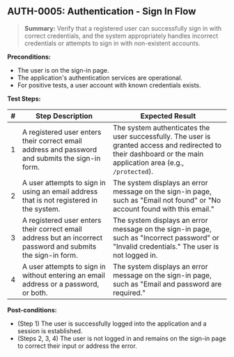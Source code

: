 ## **AUTH-0005:** Authentication - Sign In Flow

> **Summary:** Verify that a registered user can successfully sign in with correct credentials, and the system appropriately handles incorrect credentials or attempts to sign in with non-existent accounts. <br>

**Preconditions:**

- The user is on the sign-in page.
- The application's authentication services are operational.
- For positive tests, a user account with known credentials exists.

**Test Steps:**

| \# | Step Description                                                                                                | Expected Result                                                                                                                                           |
|----|-----------------------------------------------------------------------------------------------------------------|-----------------------------------------------------------------------------------------------------------------------------------------------------------|
| 1  | A registered user enters their correct email address and password and submits the sign-in form.                    | The system authenticates the user successfully. The user is granted access and redirected to their dashboard or the main application area (e.g., `/protected`). |
| 2  | A user attempts to sign in using an email address that is not registered in the system.                            | The system displays an error message on the sign-in page, such as "Email not found" or "No account found with this email."                                    |
| 3  | A registered user enters their correct email address but an incorrect password and submits the sign-in form.         | The system displays an error message on the sign-in page, such as "Incorrect password" or "Invalid credentials." The user is not logged in.                 |
| 4  | A user attempts to sign in without entering an email address or a password, or both.                              | The system displays an error message on the sign-in page, such as "Email and password are required."                                                      |

**Post-conditions:**

- (Step 1) The user is successfully logged into the application and a session is established.
- (Steps 2, 3, 4) The user is not logged in and remains on the sign-in page to correct their input or address the error.
